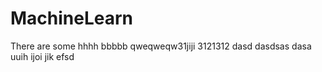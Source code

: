 # MachineLearn
There are some
hhhh
bbbbb
qweqweqw31jiji
3121312
dasd
dasdsas
dasa
uuih
ijoi
jik
efsd
